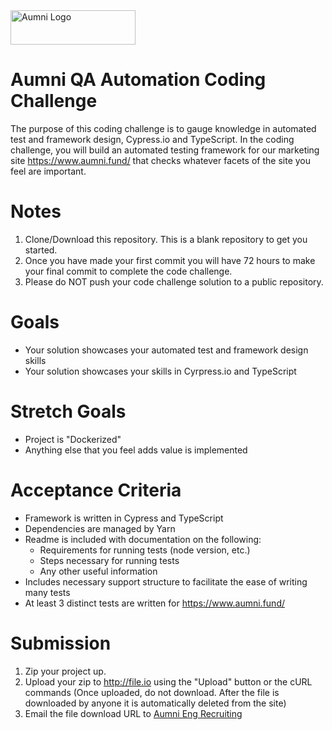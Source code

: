 <img src="https://aumni-public.s3.amazonaws.com/AumniLogoColor.png" alt="Aumni Logo" width="200" height="55">

# **Aumni QA Automation Coding Challenge**

The purpose of this coding challenge is to gauge knowledge in automated test and framework design, Cypress.io and TypeScript. In the coding challenge, you will build an automated testing framework for our marketing site https://www.aumni.fund/ that checks whatever facets of the site you feel are important.

# **Notes**
1. Clone/Download this repository. This is a blank repository to get you started.
2. Once you have made your first commit you will have 72 hours to make your final commit to complete the code challenge.
3. Please do NOT push your code challenge solution to a public repository.

# **Goals**
* Your solution showcases your automated test and framework design skills
* Your solution showcases your skills in Cyrpress.io and TypeScript

# **Stretch Goals**
* Project is "Dockerized"
* Anything else that you feel adds value is implemented

# **Acceptance Criteria**

* Framework is written in Cypress and TypeScript
* Dependencies are managed by Yarn
* Readme is included with documentation on the following: 
  * Requirements for running tests (node version, etc.)
  * Steps necessary for running tests
  * Any other useful information  
* Includes necessary support structure to facilitate the ease of writing many tests
* At least 3 distinct tests are written for https://www.aumni.fund/

# **Submission**
1. Zip your project up.
2. Upload your zip to http://file.io using the "Upload" button or the cURL commands (Once uploaded, do not download. After the file is downloaded by anyone it is automatically deleted from the site)
4. Email the file download URL to [Aumni Eng Recruiting](mailto:eng-recruiting@aumni.fund)

